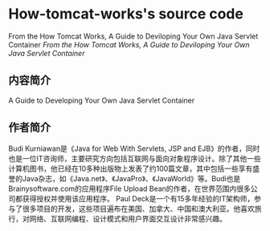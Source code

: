 # How-tomcat-works's source code
 From the How Tomcat Works, A Guide to Deviloping Your Own Java Servlet Container		 *From the How Tomcat Works, A Guide to Deviloping Your Own Java Servlet Container*

 ## 内容简介
 A Guide to Developing Your Own Java Servlet Container

 ## 作者简介
 Budi Kurniawan是《Java for Web With Servlets, JSP and EJB》的作者，同时也是一位IT咨询师，主要研究方向包括互联网与面向对象程序设计。除了其他一些计算机图书，他已经在10多种出版物上发表了约100篇文章，其中包括一些享有盛誉的Java杂志，如《Java.net》、《JavaPro》、《JavaWorld》等。Budi也是Brainysoftware.com的应用程序File Upload Bean的作者，在世界范围内很多公司都获得授权并使用该应用程序。
 Paul Deck是一个有15多年经验的IT架构师，参与了很多项目的开发，这些项目遍布在美国、加拿大、中国和澳大利亚。他喜欢旅行，对网络、互联网编程、设计模式和用户界面交互设计非常感兴趣。
